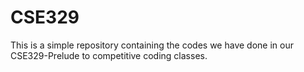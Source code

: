 # CSE329
This is a simple repository containing the codes we have done in our CSE329-Prelude to competitive coding classes.
